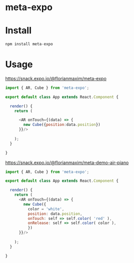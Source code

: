 # meta-expo

# Install

```javascript
npm install meta-expo
```

# Usage

https://snack.expo.io/@florianmaxim/meta-expo

```javascript
import { AR, Cube } from 'meta-expo';

export default class App extends React.Component {

  render() {
    return (

      <AR onTouch={(data) => {
        new Cube({position:data.position})
      }}/>
    
    );
  }

}
```
https://snack.expo.io/@florianmaxim/meta-demo-air-piano

```javascript
import { AR, Cube } from 'meta-expo';

export default class App extends React.Component {

  render() {
    return (
      <AR onTouch={(data) => {
        new Cube({
          color = 'white',
          position: data.position,
          onTouch: self => self.color( 'red' ),
          onRelease: self => self.color( color ),
          })
      }}/>
    
    );
  }

}
```